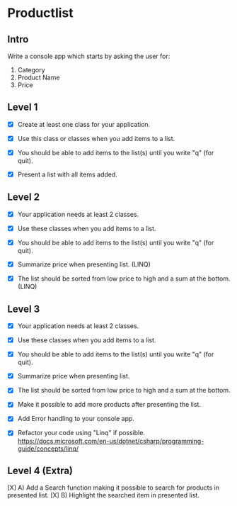 # Productlist

## Intro
Write a console app which starts by asking the user for:
1. Category
2. Product Name
3. Price


## Level 1
- [X] Create at least one class for your application. 
- [X] Use this class or classes when you add items to a list. 
- [X] You should be able to add items to the list(s) until you write "q" (for quit).
- [X] Present a list with all items added.


## Level 2
- [X] Your application needs at least 2 classes.
- [X] Use these classes when you add items to a list. 
- [X] You should be able to add items to the list(s) until you write "q" (for quit).
- [X] Summarize price when presenting list. (LINQ)
- [X] The list should be sorted from low price to high and a sum at the bottom. (LINQ)


## Level 3
- [X] Your application needs at least 2 classes. 
- [X] Use these classes when you add items to a list. 
- [X] You should be able to add items to the list(s) until you write "q" (for quit).
- [X] Summarize price when presenting list. 
- [X] The list should be sorted from low price to high and a sum at the bottom.
- [X] Make it possible to add more products after presenting the list.
- [X] Add Error handling to your console app.

- [X] Refactor your code using "Linq" if possible.
https://docs.microsoft.com/en-us/dotnet/csharp/programming-guide/concepts/linq/


## Level 4 (Extra)
[X] A) Add a Search function making it possible to search for products in presented list.
[X] B) Highlight the searched item in presented list.